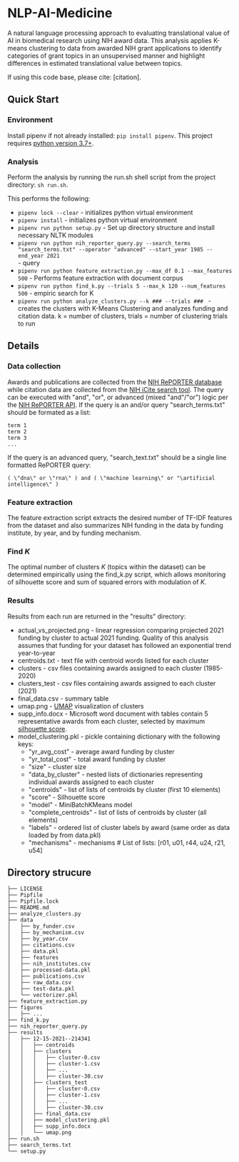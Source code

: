 # NLP-AI-Medicine
<p>A natural language processing approach to evaluating translational value of AI in biomedical research using NIH award data. This analysis applies K-means clustering to data from awarded NIH grant applications to identify categories of grant topics in an unsupervised manner and highlight differences in estimated translational value between topics.</p>

<p>If using this code base, please cite: [citation].</p>

<h2>Quick Start</h2>

<h3>Environment</h3>
<p>Install pipenv if not already installed: <code>pip install pipenv</code>. This project requires <a href="https://www.python.org/downloads/release/python-379/" target="_blank">python version 3.7+</a>.</p>

<h3>Analysis</h3>
<p>Perform the analysis by running the run.sh shell script from the project directory: <code>sh run.sh</code>.</p>
<p>This performs the following:</p>
<ul>
  <li><code>pipenv lock --clear</code> - initializes python virtual environment</li>
  <li><code>pipenv install</code> - initializes python virtual environment</li>
  <li><code>pipenv run python setup.py</code> - Set up directory structure and install necessary NLTK modules</li>
  <li><code>pipenv run python nih_reporter_query.py --search_terms "search_terms.txt" --operator "advanced" --start_year 1985 --end_year 2021
</code> - query</li>
  <li><code>pipenv run python feature_extraction.py --max_df 0.1 --max_features 500</code> - Performs feature extraction with document corpus</li>
  <li><code>pipenv run python find_k.py --trials 5 --max_k 120 --num_features 500</code> - empiric search for K</li>
  <li><code>pipenv run python analyze_clusters.py --k ### --trials ### </code> - creates the clusters with K-Means Clustering and analyzes funding and citation data. k = number of clusters, trials = number of clustering trials to run</li>
</ul>

<h2>Details</h2>
<h3>Data collection</h3>
<p>Awards and publications are collected from the <a target="_blank" href="https://reporter.nih.gov/advanced-search">NIH RePORTER database</a> while citation data are collected from the <a target="_blank" href="https://icite.od.nih.gov/analysis">NIH iCite search tool</a>. The query can be executed with "and", "or", or advanced (mixed "and"/"or") logic per the <a target="_blank" href="https://api.reporter.nih.gov/">NIH RePORTER API</a>. If the query is an and/or query "search_terms.txt" should be formated as a list:</p>

```
term 1
term 2
term 3
...
```

<p> If the query is an advanced query, "search_text.txt" should be a single line formatted RePORTER query:</p>

```( \"dna\" or \"rna\" ) and ( \"machine learning\" or "\artificial intelligence\" )```

<h3>Feature extraction</h3>  
<p>The feature extraction script extracts the desired number of TF-IDF features from the dataset and also summarizes NIH funding in the data by funding institute, by year, and by funding mechanism.</p>
<h3>Find <i>K</i></h3>  
<p>The optimal number of clusters <i>K</i> (topics within the dataset) can be determined empirically using the find_k.py script, which allows monitoring of silhouette score and sum of squared errors with modulation of <i>K</i>.</p>
<h3>Results</h3>
<p>Results from each run are returned in the "results" directory:</p>
<ul>
  <li>actual_vs_projected.png - linear regression comparing projected 2021 funding by cluster to actual 2021 funding. Quality of this analysis assumes that funding for your dataset has followed an exponential trend year-to-year</li>
  <li>centroids.txt - text file with centroid words listed for each cluster</li>
  <li>clusters - csv files containing awards assigned to each cluster (1985-2020)</li>
  <li>clusters_test - csv files containing awards assigned to each cluster (2021)</li>
  <li>final_data.csv - summary table</li>
  <li>umap.png -  <a target="_blank" href="https://arxiv.org/abs/1802.03426">UMAP</a> visualization of clusters</li>
  <li>supp_info.docx - Microsoft word document with tables contain 5 representative awards from each cluster, selected by maximum <a target="_blank" href="https://scikit-learn.org/stable/modules/generated/sklearn.metrics.silhouette_score.html">silhouette score</a>.</li>
  <li>model_clustering.pkl - pickle containing dictionary with the following keys:
    <ul>
      <li>"yr_avg_cost" - average award funding by cluster</li>
      <li>"yr_total_cost" - total award funding by cluster</li>
      <li>"size" - cluster size</li>
      <li>"data_by_cluster" - nested lists of dictionaries representing individual awards assigned to each cluster</li>
      <li>"centroids" - list of lists of centroids by cluster (first 10 elements)</li>
      <li>"score" - Silhouette score</li>
      <li>"model" - MiniBatchKMeans model</li>
      <li>"complete_centroids" - list of lists of centroids by cluster (all elements)</li>
      <li>"labels" - ordered list of cluster labels by award (same order as data loaded by from data.pkl)</li>
      <li>"mechanisms" - mechanisms # List of lists: [r01, u01, r44, u24, r21, u54]</li>
    </ul>
  </li>
</ul>

<h2>Directory strucure</h2>

```
├── LICENSE
├── Pipfile
├── Pipfile.lock
├── README.md
├── analyze_clusters.py
├── data
│   ├── by_funder.csv
│   ├── by_mechanism.csv
│   ├── by_year.csv
│   ├── citations.csv
│   ├── data.pkl
│   ├── features
│   ├── nih_institutes.csv
│   ├── processed-data.pkl
│   ├── publications.csv
│   ├── raw_data.csv
│   ├── test-data.pkl
│   └── vectorizer.pkl
├── feature_extraction.py
├── figures
│   ├── ...
├── find_k.py
├── nih_reporter_query.py
├── results
│   ├── 12-15-2021--214341
│   │   ├── centroids
│   │   ├── clusters
│   │   │   ├── cluster-0.csv
│   │   │   ├── cluster-1.csv
│   │   │   ├── ...
│   │   │   ├── cluster-30.csv
│   │   ├── clusters_test
│   │   │   ├── cluster-0.csv
│   │   │   ├── cluster-1.csv
│   │   │   ├── ...
│   │   │   ├── cluster-30.csv
│   │   ├── final_data.csv
│   │   ├── model_clustering.pkl
│   │   ├── supp_info.docx
│   │   └── umap.png
├── run.sh
├── search_terms.txt
└── setup.py
```
